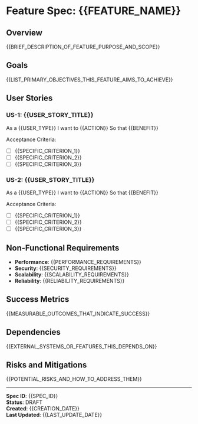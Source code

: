 # Feature Spec: {{FEATURE_NAME}}

## Overview
{{BRIEF_DESCRIPTION_OF_FEATURE_PURPOSE_AND_SCOPE}}

## Goals
{{LIST_PRIMARY_OBJECTIVES_THIS_FEATURE_AIMS_TO_ACHIEVE}}

## User Stories

### US-1: {{USER_STORY_TITLE}}
As a {{USER_TYPE}}
I want to {{ACTION}}
So that {{BENEFIT}}

Acceptance Criteria:
- [ ] {{SPECIFIC_CRITERION_1}}
- [ ] {{SPECIFIC_CRITERION_2}}
- [ ] {{SPECIFIC_CRITERION_3}}

### US-2: {{USER_STORY_TITLE}}
As a {{USER_TYPE}}
I want to {{ACTION}}
So that {{BENEFIT}}

Acceptance Criteria:
- [ ] {{SPECIFIC_CRITERION_1}}
- [ ] {{SPECIFIC_CRITERION_2}}
- [ ] {{SPECIFIC_CRITERION_3}}

## Non-Functional Requirements
- **Performance**: {{PERFORMANCE_REQUIREMENTS}}
- **Security**: {{SECURITY_REQUIREMENTS}}
- **Scalability**: {{SCALABILITY_REQUIREMENTS}}
- **Reliability**: {{RELIABILITY_REQUIREMENTS}}

## Success Metrics
{{MEASURABLE_OUTCOMES_THAT_INDICATE_SUCCESS}}

## Dependencies
{{EXTERNAL_SYSTEMS_OR_FEATURES_THIS_DEPENDS_ON}}

## Risks and Mitigations
{{POTENTIAL_RISKS_AND_HOW_TO_ADDRESS_THEM}}

---

**Spec ID**: {{SPEC_ID}}  
**Status**: DRAFT  
**Created**: {{CREATION_DATE}}  
**Last Updated**: {{LAST_UPDATE_DATE}}